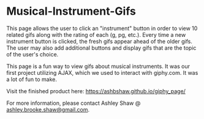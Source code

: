 # Musical-Instrument-Gifs

This page allows the user to click an "instrument" button in order to view 10 related gifs along with the rating of each (g, pg, etc.). Every time a new instrument button is clicked, the fresh gifs appear ahead of the older gifs. The user may also add additional buttons and display gifs that are the topic of the user's choice.

This page is a fun way to view gifs about musical instruments. It was our first project utilizing AJAX, which we used to interact with giphy.com. It was a lot of fun to make.

Visit the finished product here: https://ashbshaw.github.io/giphy_page/

For more information, please contact Ashley Shaw @ ashley.brooke.shaw@gmail.com.
